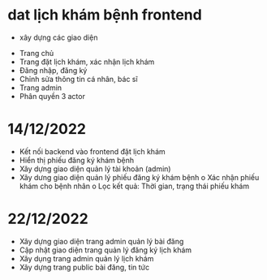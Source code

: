 # dat lịch khám bệnh frontend
- xây dựng các giao diện
+ Trang chủ
+ Trang đặt lịch khám, xác nhận lịch khám
+ Đăng nhập, đăng ký
+ Chỉnh sửa thông tin cá nhân, bác sĩ
+ Trang admin
+ Phân quyền 3 actor

# 14/12/2022
-	Kết nối backend vào frontend đặt lịch khám
-	Hiển thị phiếu đăng ký khám bệnh
-	Xây dựng giao diện quản lý tài khoản (admin)
-	Xây dưng giao diện quản lý phiếu đăng ký khám bệnh
        o	Xác nhận phiếu khám cho bệnh nhân
        o	Lọc kết quả: Thời gian, trạng thái phiếu khám
# 22/12/2022
 - Xây dựng giao diện trang admin quản lý bài đăng
 - Cập nhật giao diện trang quản lý đăng ký lịch khám
 - Xây dụng trang admin quản lý lịch khám
 - Xây dựng trang public bài đăng, tin tức

